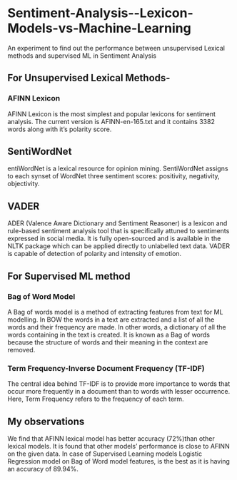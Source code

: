# Sentiment-Analysis--Lexicon-Models-vs-Machine-Learning
An experiment to find out the performance between unsupervised Lexical methods and supervised ML in Sentiment Analysis
## For Unsupervised Lexical Methods-
### AFINN Lexicon
AFINN Lexicon is the most simplest and popular lexicons for sentiment analysis. The current version is AFINN-en-165.txt and it contains 3382 words along with it’s polarity score. <br>
## SentiWordNet
entiWordNet is a lexical resource for opinion mining. SentiWordNet assigns to each synset of WordNet three sentiment scores: positivity, negativity, objectivity.<br>
## VADER
ADER (Valence Aware Dictionary and Sentiment Reasoner) is a lexicon and rule-based sentiment analysis tool that is specifically attuned to sentiments expressed in social media. It is fully open-sourced and is available in the NLTK package which can be applied directly to unlabelled text data. VADER is capable of detection of polarity and intensity of emotion.<br>
## For Supervised ML method
### Bag of Word Model<br>
A Bag of words model is a method of extracting features from text for ML modelling. In BOW the words in a text are extracted and a list of all the words and their frequency are made. In other words, a dictionary of all the words containing in the text is created. It is known as a Bag of words because the structure of words and their meaning in the context are removed.
### Term Frequency-Inverse Document Frequency (TF-IDF)<br>
The central idea behind TF-IDF is to provide more importance to words that occur more frequently in a document than to words with lesser occurrence. Here, Term Frequency refers to the frequency of each term.

## My observations
We find that AFINN lexical model has better accuracy (72%)than other lexical models. It is found that other models’ performance is close to AFINN on the given data.
In case of Supervised Learning models Logistic Regression model on Bag of Word model features, is the best as it is having an accuracy of 89.94%.
